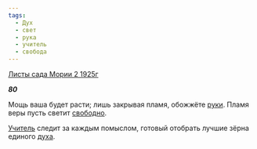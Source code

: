 ```yaml
---
tags:
  - Дух
  - свет
  - рука
  - учитель
  - свобода
---
```

[Листы сада Мории 2 1925г](https://127.0.0.1:4002/agni/1925)

___80___

Мощь ваша будет расти; лишь закрывая пламя, обожжёте [руки](../../../tags/#рука). Пламя веры пусть светит [свободно](../../../tags/#свобода).   

[Учитель](../../../tags/#учитель) следит за каждым помыслом, готовый отобрать лучшие зёрна единого [духа](../../../tags/#Дух).   

